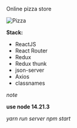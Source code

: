 Online pizza store

![Pizza](https://user-images.githubusercontent.com/33845587/112307155-a5946d00-8cb1-11eb-965a-10363b8967f9.png)

**Stack:**

- ReactJS
- React Router
- Redux
- Redux thunk
- json-server
- Axios
- classnames


*note*

__use node 14.21.3__

_yarn run server_
_npm start_
